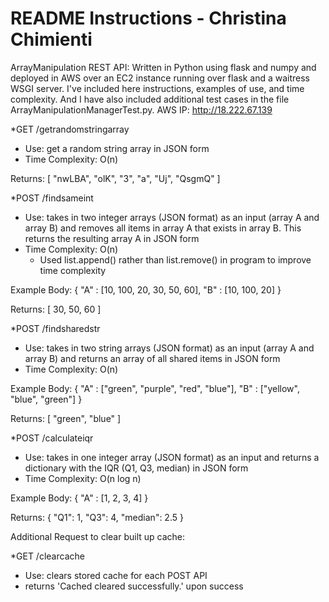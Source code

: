 README Instructions - Christina Chimienti
===========================================
ArrayManipulation REST API:
Written in Python using flask and numpy and deployed in AWS over an EC2 instance running over flask and a waitress WSGI server.
I've included here instructions, examples of use, and time complexity. And I have also included additional test cases in the file 
ArrayManipulationManagerTest.py.
AWS IP: http://18.222.67.139


*GET /getrandomstringarray
- Use: get a random string array in JSON form  
- Time Complexity: O(n)  

Returns:
    [
        "nwLBA",
        "olK",
        "3",
        "a",
        "Uj",
        "QsgmQ"
    ]

*POST /findsameint
- Use: takes in two integer arrays (JSON format) as an input (array A and array B) and removes all items in array A that exists in array B. This returns the resulting array A in JSON form  
- Time Complexity: O(n)
    - Used list.append() rather than list.remove() in program to improve time complexity

Example Body: 
    {
	    "A" : [10, 100, 20, 30, 50, 60],
	    "B" : [10, 100, 20]
    }

Returns:
    [
        30,
        50,
        60
    ]


*POST /findsharedstr
- Use: takes in two string arrays (JSON format) as an input (array A and array B) and returns an array of all shared items in JSON form  
- Time Complexity: O(n)  

Example Body: 
    {
	    "A" : ["green", "purple", "red", "blue"],
	    "B" : ["yellow", "blue", "green"]
    }

Returns:
    [
        "green",
        "blue"
    ]   


*POST /calculateiqr
- Use: takes in one integer array (JSON format) as an input and returns a dictionary with the IQR (Q1, Q3, median) in JSON form  
- Time Complexity: O(n log n)

Example Body:
    {
	    "A" : [1, 2, 3, 4]
    }   

Returns:
    {
        "Q1": 1,
        "Q3": 4,
        "median": 2.5
    }
  
  
Additional Request to clear built up cache:

*GET /clearcache
- Use: clears stored cache for each POST API
- returns 'Cached cleared successfully.' upon success